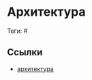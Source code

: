 # Архитектура

Теги: #

## Ссылки

* [архитектура](https://ru.wikipedia.org/wiki/%D0%90%D1%80%D1%85%D0%B8%D1%82%D0%B5%D0%BA%D1%82%D1%83%D1%80%D0%B0 "Архитектура")
